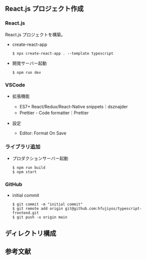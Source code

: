 ## React.js プロジェクト作成

### React.js

React.js プロジェクトを構築。

- create-react-app
  ```
  $ npx create-react-app . --template typescript
  ```

- 開発サーバー起動 
  ```
  $ npm run dev
  ```

### VSCode

- 拡張機能
  - ES7+ React/Redux/React-Native snippets｜dsznajder
  - Prettier - Code formatter｜Prettier

- 設定
  - Editor: Format On Save

### ライブラリ追加

- プロダクションサーバー起動
  ```
  $ npm run build
  $ npm start
  ```

### GitHub

- initial commit
  ```
  $ git commit -m "initial commit"
  $ git remote add origin git@github.com:hfujiyos/typescript-frontend.git
  $ git push -u origin main
  ```

## ディレクトリ構成



## 参考文献
